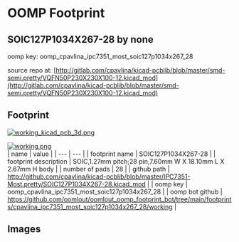 # OOMP Footprint  
## SOIC127P1034X267-28  by none  
  
oomp key: oomp_cpavlina_ipc7351_most_soic127p1034x267_28  
  
source repo at: [http://gitlab.com/cpavlina/kicad-pcblib/blob/master/smd-semi.pretty/VQFN50P230X230X100-12.kicad_mod](http://gitlab.com/cpavlina/kicad-pcblib/blob/master/smd-semi.pretty/VQFN50P230X230X100-12.kicad_mod)  
## Footprint  
  
[![working_kicad_pcb_3d.png](working_kicad_pcb_3d_600.png)](working_kicad_pcb_3d.png)  
  
[![working.png](working_600.png)](working.png)  
| name | value | 
| --- | --- | 
| footprint name | SOIC127P1034X267-28 | 
| footprint description | SOIC,1.27mm pitch;28 pin,7.60mm W X 18.10mm L X 2.67mm H body | 
| number of pads | 28 | 
| github path | http://github.com/cpavlina/kicad-pcblib/blob/master/IPC7351-Most.pretty/SOIC127P1034X267-28.kicad_mod | 
| oomp key | oomp_cpavlina_ipc7351_most_soic127p1034x267_28 | 
| oomp bot github | https://github.com/oomlout/oomlout_oomp_footprint_bot/tree/main/footprints/cpavlina_ipc7351_most_soic127p1034x267_28/working | 
## Images  
